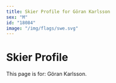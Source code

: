 ```yaml
---
title: Skier Profile for Göran Karlsson
sex: "M"
id: "18084"
image: "/img/flags/swe.svg" 
---
```


# Skier Profile

This page is for: Göran Karlsson.
    